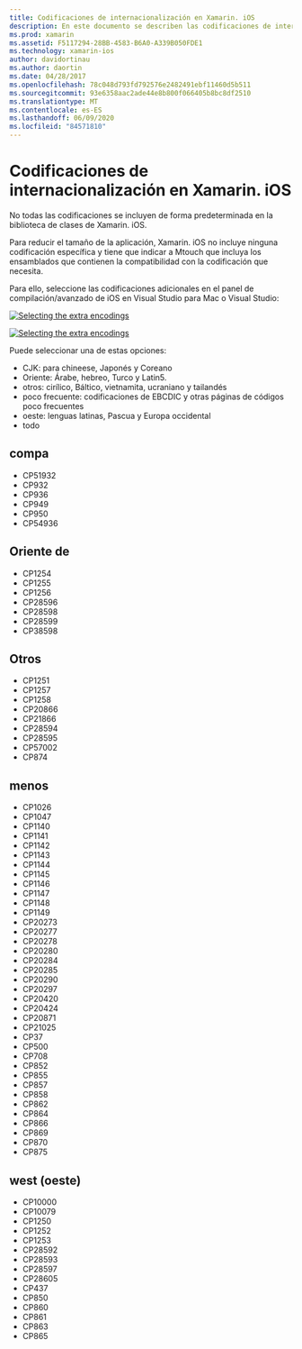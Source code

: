 ```yaml
---
title: Codificaciones de internacionalización en Xamarin. iOS
description: En este documento se describen las codificaciones de internacionalización en Xamarin. iOS, que describen las codificaciones disponibles y cómo agregarlas a una aplicación.
ms.prod: xamarin
ms.assetid: F5117294-28BB-4583-B6A0-A339B050FDE1
ms.technology: xamarin-ios
author: davidortinau
ms.author: daortin
ms.date: 04/28/2017
ms.openlocfilehash: 78c048d793fd792576e2482491ebf11460d5b511
ms.sourcegitcommit: 93e6358aac2ade44e8b800f066405b8bc8df2510
ms.translationtype: MT
ms.contentlocale: es-ES
ms.lasthandoff: 06/09/2020
ms.locfileid: "84571810"
---
```

# <a name="internationalization-encodings-in-xamarinios"></a>Codificaciones de internacionalización en Xamarin. iOS

No todas las codificaciones se incluyen de forma predeterminada en la biblioteca de clases de Xamarin. iOS.

Para reducir el tamaño de la aplicación, Xamarin. iOS no incluye ninguna codificación específica y tiene que indicar a Mtouch que incluya los ensamblados que contienen la compatibilidad con la codificación que necesita.

Para ello, seleccione las codificaciones adicionales en el panel de compilación/avanzado de iOS en Visual Studio para Mac o Visual Studio:

 [![](encodings-images/00.png "Selecting the extra encodings")](encodings-images/00.png#lightbox)

 [![](encodings-images/00a.png "Selecting the extra encodings")](encodings-images/00a.png#lightbox)

Puede seleccionar una de estas opciones:

- CJK: para chineese, Japonés y Coreano
- Oriente: Árabe, hebreo, Turco y Latin5.
- otros: cirílico, Báltico, vietnamita, ucraniano y tailandés
- poco frecuente: codificaciones de EBCDIC y otras páginas de códigos poco frecuentes
- oeste: lenguas latinas, Pascua y Europa occidental
- todo

 <a name="cjk"></a>

## <a name="cjk"></a>compa

- CP51932
- CP932
- CP936
- CP949
- CP950
- CP54936

 <a name="mideast"></a>

## <a name="mideast"></a>Oriente de

- CP1254
- CP1255
- CP1256
- CP28596
- CP28598
- CP28599
- CP38598

 <a name="other"></a>

## <a name="other"></a>Otros

- CP1251
- CP1257
- CP1258
- CP20866
- CP21866
- CP28594
- CP28595
- CP57002
- CP874

 <a name="rare"></a>

## <a name="rare"></a>menos

- CP1026
- CP1047
- CP1140
- CP1141
- CP1142
- CP1143
- CP1144
- CP1145
- CP1146
- CP1147
- CP1148
- CP1149
- CP20273
- CP20277
- CP20278
- CP20280
- CP20284
- CP20285
- CP20290
- CP20297
- CP20420
- CP20424
- CP20871
- CP21025
- CP37
- CP500
- CP708
- CP852
- CP855
- CP857
- CP858
- CP862
- CP864
- CP866
- CP869
- CP870
- CP875

 <a name="west"></a>

## <a name="west"></a>west (oeste)

- CP10000
- CP10079
- CP1250
- CP1252
- CP1253
- CP28592
- CP28593
- CP28597
- CP28605
- CP437
- CP850
- CP860
- CP861
- CP863
- CP865
